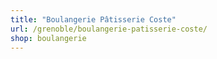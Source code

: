 ```yaml
---
title: "Boulangerie Pâtisserie Coste"
url: /grenoble/boulangerie-patisserie-coste/
shop: boulangerie
---
```


